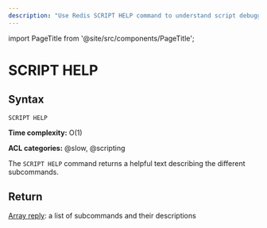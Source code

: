 ```yaml
---
description: "Use Redis SCRIPT HELP command to understand script debugging capabilities."
---
```


import PageTitle from '@site/src/components/PageTitle';

# SCRIPT HELP

<PageTitle title="Redis SCRIPT HELP Command (Documentation) | Dragonfly" />

## Syntax

    SCRIPT HELP

**Time complexity:** O(1)

**ACL categories:** @slow, @scripting

The `SCRIPT HELP` command returns a helpful text describing the different subcommands.

## Return

[Array reply](https://redis.io/docs/reference/protocol-spec/#arrays): a list of subcommands and their descriptions
